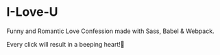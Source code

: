 # I-Love-U
Funny and Romantic Love Confession made with Sass, Babel &amp; Webpack.

Every click will result in a beeping heart!💓
